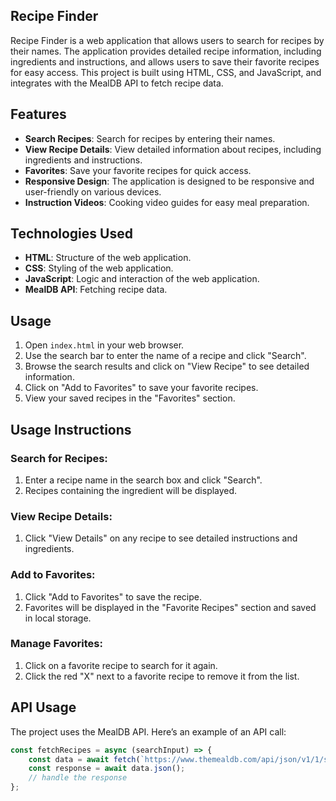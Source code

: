 ## Recipe Finder

Recipe Finder is a web application that allows users to search for recipes by their names. The application provides detailed recipe information, including ingredients and instructions, and allows users to save their favorite recipes for easy access. This project is built using HTML, CSS, and JavaScript, and integrates with the MealDB API to fetch recipe data.

## Features

- **Search Recipes**: Search for recipes by entering their names.
- **View Recipe Details**: View detailed information about recipes, including ingredients and instructions.
- **Favorites**: Save your favorite recipes for quick access.
- **Responsive Design**: The application is designed to be responsive and user-friendly on various devices.
- **Instruction Videos**: Cooking video guides for easy meal preparation.

## Technologies Used

- **HTML**: Structure of the web application.
- **CSS**: Styling of the web application.
- **JavaScript**: Logic and interaction of the web application.
- **MealDB API**: Fetching recipe data.

## Usage

1. Open `index.html` in your web browser.
2. Use the search bar to enter the name of a recipe and click "Search".
3. Browse the search results and click on "View Recipe" to see detailed information.
4. Click on "Add to Favorites" to save your favorite recipes.
5. View your saved recipes in the "Favorites" section.

## Usage Instructions

### Search for Recipes:

1. Enter a recipe name in the search box and click "Search".
2. Recipes containing the ingredient will be displayed.

### View Recipe Details:

1. Click "View Details" on any recipe to see detailed instructions and ingredients.

### Add to Favorites:

1. Click "Add to Favorites" to save the recipe.
2. Favorites will be displayed in the "Favorite Recipes" section and saved in local storage.

### Manage Favorites:

1. Click on a favorite recipe to search for it again.
2. Click the red "X" next to a favorite recipe to remove it from the list.

## API Usage

The project uses the MealDB API. Here’s an example of an API call:

```javascript
const fetchRecipes = async (searchInput) => {
    const data = await fetch(`https://www.themealdb.com/api/json/v1/1/search.php?s=${searchInput}`);
    const response = await data.json();
    // handle the response
};
```